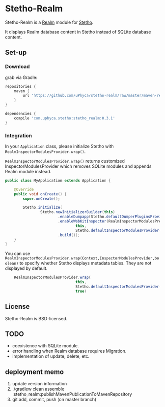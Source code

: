 # Stetho-Realm

Stetho-Realm is a [Realm](https://realm.io/) module for [Stetho](https://facebook.github.io/stetho).

It displays Realm database content in Stetho instead of SQLite database content.

## Set-up

### Download
grab via Gradle:
```groovy
repositories {
    maven {
        url 'https://github.com/uPhyca/stetho-realm/raw/master/maven-repo'
    }
}

dependencies {
    compile 'com.uphyca.stetho:stetho_realm:0.3.1'
}
```

### Integration
In your `Application` class, please initialize Stetho with `RealmInspectorModulesProvider.wrap()`.

`RealmInspectorModulesProvider.wrap()` returns customized InspectorModulesProvider which removes
SQLite modules and appends Realm module instead.

```java
public class MyApplication extends Application {

    @Override
    public void onCreate() {
        super.onCreate();

        Stetho.initialize(
                Stetho.newInitializerBuilder(this)
                        .enableDumpapp(Stetho.defaultDumperPluginsProvider(this))
                        .enableWebKitInspector(RealmInspectorModulesProvider.wrap(
                                this,
                                Stetho.defaultInspectorModulesProvider(this)))
                        .build());
    }
}
```

You can use `RealmInspectorModulesProvider.wrap(Context,InspectorModulesProvider,boolean)`
to specify whether Stetho displays metadata tables. They are not displayed by default.

```java
    RealmInspectorModulesProvider.wrap(
                                this,
                                Stetho.defaultInspectorModulesProvider(this),
                                true)
```

## License
Stetho-Realm is BSD-licensed.

## TODO

* coexistence with SQLite module.
* error handling when Realm database requires Migration.
* implementation of update, delete, etc.

## deployment memo

1. update version information
2. ./gradlew clean assemble :stetho_realm:publishMavenPublicationToMavenRepository
3. git add, commit, push (on master branch)